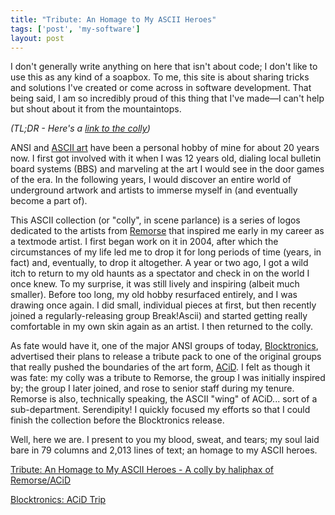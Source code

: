 ```yaml
---
title: "Tribute: An Homage to My ASCII Heroes"
tags: ['post', 'my-software']
layout: post
---
```


I don't generally write anything on here that isn't about code; I don't
like to use this as any kind of a soapbox. To me, this site is about
sharing tricks and solutions I've created or come across in software
development. That being said, I am so incredibly proud of this thing
that I've made—I can't help but shout about it from the
mountaintops.<!--more-->

*(TL;DR - Here's a [link to the
colly](https://16colo.rs/pack/blocktronics_acid_trip/r-tribut.xb))*

ANSI and [ASCII art](https://en.wikipedia.org/wiki/ASCII_art) have been
a personal hobby of mine for about 20 years now. I first got involved
with it when I was 12 years old, dialing local bulletin board systems
(BBS) and marveling at the art I would see in the door games of the era.
In the following years, I would discover an entire world of underground
artwork and artists to immerse myself in (and eventually become a part
of).

This ASCII collection (or "colly", in scene parlance) is a series of
logos dedicated to the artists from
[Remorse](https://en.wikipedia.org/wiki/Remorse_ASCII) that inspired me
early in my career as a textmode artist. I first began work on it in
2004, after which the circumstances of my life led me to drop it for
long periods of time (years, in fact) and, eventually, to drop it
altogether. A year or two ago, I got a wild itch to return to my old
haunts as a spectator and check in on the world I once knew. To my
surprise, it was still lively and inspiring (albeit much smaller).
Before too long, my old hobby resurfaced entirely, and I was drawing
once again. I did small, individual pieces at first, but then recently
joined a regularly-releasing group Break!Ascii) and started getting really
comfortable in my own skin again as an artist. I then returned to the
colly.

As fate would have it, one of the major ANSI groups of today,
[Blocktronics](http://blocktronics.org), advertised their plans to
release a tribute pack to one of the original groups that really pushed
the boundaries of the art form,
[ACiD](https://en.wikipedia.org/wiki/ACiD_Productions). I felt as though
it was fate: my colly was a tribute to Remorse, the group I was
initially inspired by; the group I later joined, and rose to senior
staff during my tenure. Remorse is also, technically speaking, the ASCII
"wing" of ACiD... sort of a sub-department. Serendipity! I quickly
focused my efforts so that I could finish the collection before the
Blocktronics release.

Well, here we are. I present to you my blood, sweat, and tears; my soul
laid bare in 79 columns and 2,013 lines of text; an homage to my ASCII
heroes.

[Tribute: An Homage to My ASCII Heroes - A colly by haliphax of
Remorse/ACiD](https://16colo.rs/pack/blocktronics_acid_trip/r-tribut.xb)

[Blocktronics: ACiD
Trip](https://16colo.rs/pack/blocktronics_acid_trip/)
